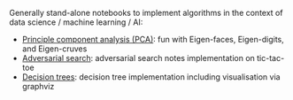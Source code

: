 Generally stand-alone notebooks to implement algorithms in the context of data science / machine learning / AI:
- [Principle component analysis (PCA)](pca.ipynb): fun with Eigen-faces, Eigen-digits, and Eigen-cruves
- [Adversarial search](adversarial_search.ipynb): adversarial search notes implementation on tic-tac-toe
- [Decision trees](decision_tree.ipynb): decision tree implementation including visualisation via graphviz 
